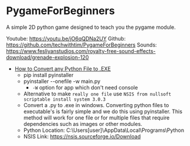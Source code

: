 # PygameForBeginners
A simple 2D python game designed to teach you the pygame module.

Youtube: https://youtu.be/jO6qQDNa2UY
Github:  https://github.com/techwithtim/PygameForBeginners
Sounds: https://www.fesliyanstudios.com/royalty-free-sound-effects-download/grenade-explosion-120

- [How to Convert any Python File to .EXE](https://youtu.be/UZX5kH72Yx4)
  - pip install pyinstaller
  - pyinstaller --onefile -w main.py
    - `-W` option for app which don't need console
  - Alternative to make `really one file` use `NSIS from nullsoft scriptable install system 3.0.3`
  - Convert a .py to .exe in windows. Converting python files to executable's is fairly simple and we do this using pyinstaller. This method will work for one file or for multiple files that require dependencies such as images or other modules.
  - Python Location: C:\Users\[user]\AppData\Local\Programs\Python
  - NSIS Link: https://nsis.sourceforge.io/Download

